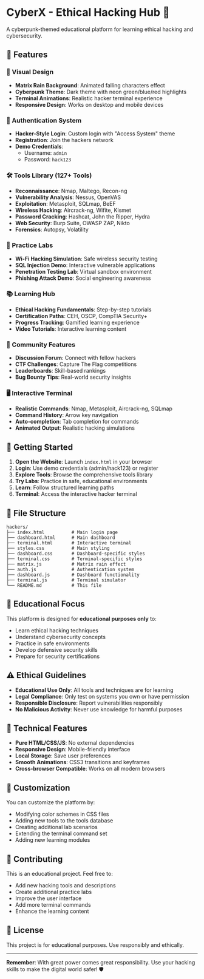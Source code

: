 # CyberX - Ethical Hacking Hub 🔐

A cyberpunk-themed educational platform for learning ethical hacking and cybersecurity.

## 🌟 Features

### 🎨 Visual Design
- **Matrix Rain Background**: Animated falling characters effect
- **Cyberpunk Theme**: Dark theme with neon green/blue/red highlights
- **Terminal Animations**: Realistic hacker terminal experience
- **Responsive Design**: Works on desktop and mobile devices

### 🔐 Authentication System
- **Hacker-Style Login**: Custom login with "Access System" theme
- **Registration**: Join the hackers network
- **Demo Credentials**: 
  - Username: `admin`
  - Password: `hack123`

### 🛠️ Tools Library (127+ Tools)
- **Reconnaissance**: Nmap, Maltego, Recon-ng
- **Vulnerability Analysis**: Nessus, OpenVAS
- **Exploitation**: Metasploit, SQLmap, BeEF
- **Wireless Hacking**: Aircrack-ng, Wifite, Kismet
- **Password Cracking**: Hashcat, John the Ripper, Hydra
- **Web Security**: Burp Suite, OWASP ZAP, Nikto
- **Forensics**: Autopsy, Volatility

### 🧪 Practice Labs
- **Wi-Fi Hacking Simulation**: Safe wireless security testing
- **SQL Injection Demo**: Interactive vulnerable applications
- **Penetration Testing Lab**: Virtual sandbox environment
- **Phishing Attack Demo**: Social engineering awareness

### 📚 Learning Hub
- **Ethical Hacking Fundamentals**: Step-by-step tutorials
- **Certification Paths**: CEH, OSCP, CompTIA Security+
- **Progress Tracking**: Gamified learning experience
- **Video Tutorials**: Interactive learning content

### 💬 Community Features
- **Discussion Forum**: Connect with fellow hackers
- **CTF Challenges**: Capture The Flag competitions
- **Leaderboards**: Skill-based rankings
- **Bug Bounty Tips**: Real-world security insights

### 🖥️ Interactive Terminal
- **Realistic Commands**: Nmap, Metasploit, Aircrack-ng, SQLmap
- **Command History**: Arrow key navigation
- **Auto-completion**: Tab completion for commands
- **Animated Output**: Realistic hacking simulations

## 🚀 Getting Started

1. **Open the Website**: Launch `index.html` in your browser
2. **Login**: Use demo credentials (admin/hack123) or register
3. **Explore Tools**: Browse the comprehensive tools library
4. **Try Labs**: Practice in safe, educational environments
5. **Learn**: Follow structured learning paths
6. **Terminal**: Access the interactive hacker terminal

## 📁 File Structure

```
hackers/
├── index.html          # Main login page
├── dashboard.html      # Main dashboard
├── terminal.html       # Interactive terminal
├── styles.css          # Main styling
├── dashboard.css       # Dashboard-specific styles
├── terminal.css        # Terminal-specific styles
├── matrix.js           # Matrix rain effect
├── auth.js             # Authentication system
├── dashboard.js        # Dashboard functionality
├── terminal.js         # Terminal simulator
└── README.md           # This file
```

## 🎯 Educational Focus

This platform is designed for **educational purposes only** to:
- Learn ethical hacking techniques
- Understand cybersecurity concepts
- Practice in safe environments
- Develop defensive security skills
- Prepare for security certifications

## ⚠️ Ethical Guidelines

- **Educational Use Only**: All tools and techniques are for learning
- **Legal Compliance**: Only test on systems you own or have permission
- **Responsible Disclosure**: Report vulnerabilities responsibly
- **No Malicious Activity**: Never use knowledge for harmful purposes

## 🔧 Technical Features

- **Pure HTML/CSS/JS**: No external dependencies
- **Responsive Design**: Mobile-friendly interface
- **Local Storage**: Save user preferences
- **Smooth Animations**: CSS3 transitions and keyframes
- **Cross-browser Compatible**: Works on all modern browsers

## 🎨 Customization

You can customize the platform by:
- Modifying color schemes in CSS files
- Adding new tools to the tools database
- Creating additional lab scenarios
- Extending the terminal command set
- Adding new learning modules

## 🤝 Contributing

This is an educational project. Feel free to:
- Add new hacking tools and descriptions
- Create additional practice labs
- Improve the user interface
- Add more terminal commands
- Enhance the learning content

## 📜 License

This project is for educational purposes. Use responsibly and ethically.

---

**Remember**: With great power comes great responsibility. Use your hacking skills to make the digital world safer! 🛡️